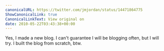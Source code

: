 ```yaml
---
canonicalURL: https://twitter.com/jmjordan/status/14471864775
ShowCanonicalLink: true
CanonicalLinkText: View original on
date: 2010-05-22T03:43:38+00:00
---
```

Yes, I made a new blog. I can't guarantee I will be blogging often, but I will try. I built the blog from scratch, btw.